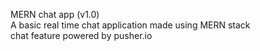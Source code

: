 MERN chat app (v1.0)  
A basic real time chat application made using MERN stack    
chat feature powered by pusher.io


